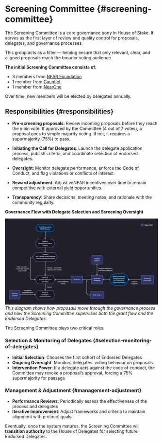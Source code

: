 # Screening Committee {#screening-committee}

The Screening Committee is a core governance body in House of Stake. It serves as the first layer of review and quality control for proposals, delegates, and governance processes.

This group acts as a filter — helping ensure that only relevant, clear, and aligned proposals reach the broader voting audience.

**The initial Screening Committee consists of:**

- 3 members from [NEAR Foundation](https://near.foundation)
- 1 member from [Gauntlet](https://gauntlet.xyz)
- 1 member from [NearOne](https://nearone.org/)

Over time, new members will be elected by delegates annually.

## Responsibilities {#responsibilities}

- **Pre-screening proposals**: Review incoming proposals before they reach the main vote. If approved by the Committee (4 out of 7 votes), a proposal goes to simple majority voting. If not, it requires a supermajority (75%) to pass.

- **Initiating the Call for Delegates**: Launch the delegate application process, publish criteria, and coordinate selection of endorsed delegates.

- **Oversight**: Monitor delegate performance, enforce the Code of Conduct, and flag violations or conflicts of interest.

- **Reward adjustment**: Adjust veNEAR incentives over time to remain competitive with external yield opportunities.

- **Transparency**: Share decisions, meeting notes, and rationale with the community regularly.

**Governance Flow with Delegate Selection and Screening Oversight**

![NEAR Governance Architecture](assets/governance-architecture.png)
_This diagram shows how proposals move through the governance process and how the Screening Committee supervises both the grant flow and the Endorsed Delegates._

The Screening Committee plays two critical roles:

### Selection & Monitoring of Delegates {#selection-monitoring-of-delegates}

- **Initial Selection**: Chooses the first cohort of Endorsed Delegates
- **Ongoing Oversight**: Monitors delegates’ voting behavior on proposals
- **Intervention Power**: If a delegate acts against the code of conduct, the Committee may revoke a proposal’s approval, forcing a 75% supermajority for passage

### Management & Adjustment {#management-adjustment}

- **Performance Reviews**: Periodically assess the effectiveness of the process and delegates
- **Iterative Improvement**: Adjust frameworks and criteria to maintain alignment with protocol goals

Eventually, once the system matures, the Screening Committee will **transition authority** to the House of Delegates for selecting future Endorsed Delegates.

